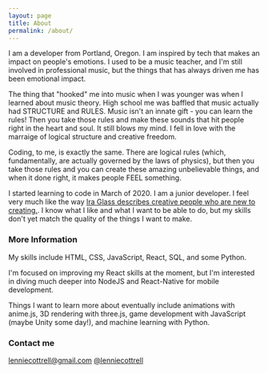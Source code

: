 ```yaml
---
layout: page
title: About
permalink: /about/
---
```


I am a developer from Portland, Oregon. I am inspired by tech that makes an impact on people's emotions. I used to be a music teacher, and I'm still involved in professional music, but the things that has always driven me has been emotional impact.

The thing that "hooked" me into music when I was younger was when I learned about music theory. High school me was baffled that music actually had STRUCTURE and RULES. Music isn't an innate gift - you can learn the rules! Then you take those rules and make these sounds that hit people right in the heart and soul. It still blows my mind. I fell in love with the marraige of logical structure and creative freedom.

Coding, to me, is exactly the same. There are logical rules (which, fundamentally, are actually governed by the laws of physics), but then you take those rules and you can create these amazing unbelievable things, and when it done right, it makes people FEEL something.

I started learning to code in March of 2020. I am a junior developer. I feel very much like the way [Ira Glass describes creative people who are new to creating.](https://vimeo.com/85040589). I know what I like and what I want to be able to do, but my skills don't yet match the quality of the things I want to make.

### More Information

My skills include HTML, CSS, JavaScript, React, SQL, and some Python.

I'm focused on improving my React skills at the moment, but I'm interested in diving much deeper into NodeJS and React-Native for mobile development.

Things I want to learn more about eventually include animations with anime.js, 3D rendering with three.js, game development with JavaScript (maybe Unity some day!), and machine learning with Python.

### Contact me

[lenniecottrell@gmail.com](mailto:lenniecottrell@gmail.com)
[@lenniecottrell](https://www.twitter.com/lenniecottrell)
